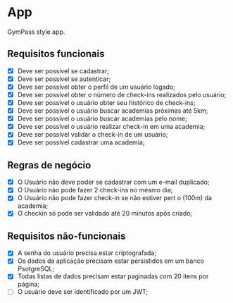 # App

GymPass style app.

## Requisitos funcionais

- [x] Deve ser possível se cadastrar;
- [x] Deve ser possível se autenticar;
- [x] Deve ser possível obter o perfil de um usuário logado;
- [x] Deve ser possível obter o número de check-ins realizados pelo usuário;
- [x] Deve ser possível o usuário obter seu histórico de check-ins;
- [x] Deve ser possível o usuário buscar academias próximas até 5km;
- [x] Deve ser possível o usuário buscar academias pelo nome;
- [x] Deve ser possível o usuário realizar check-in em uma academia;
- [x] Deve ser possível validar o check-in de um usuário;
- [x] Deve ser possível cadastrar uma academia;

## Regras de negócio

- [x] O Usuário não deve poder se cadastrar com um e-mail duplicado;
- [x] O Usuário não pode fazer 2 check-ins no mesmo dia;
- [x] O Usuário não pode fazer check-in se não estiver pert o (100m) da academia;
- [x] O checkin só pode ser validado até 20 minutos após criado;

## Requisitos não-funcionais

- [x] A senha do usuário precisa estar criptografada;
- [x] Os dados da aplicação precisam estar persistidos em um banco PsotgreSQL;
- [x] Todas listas de dados precisam estar paginadas com 20 itens por página;
- [ ] O usuário deve ser identificado por um JWT;

